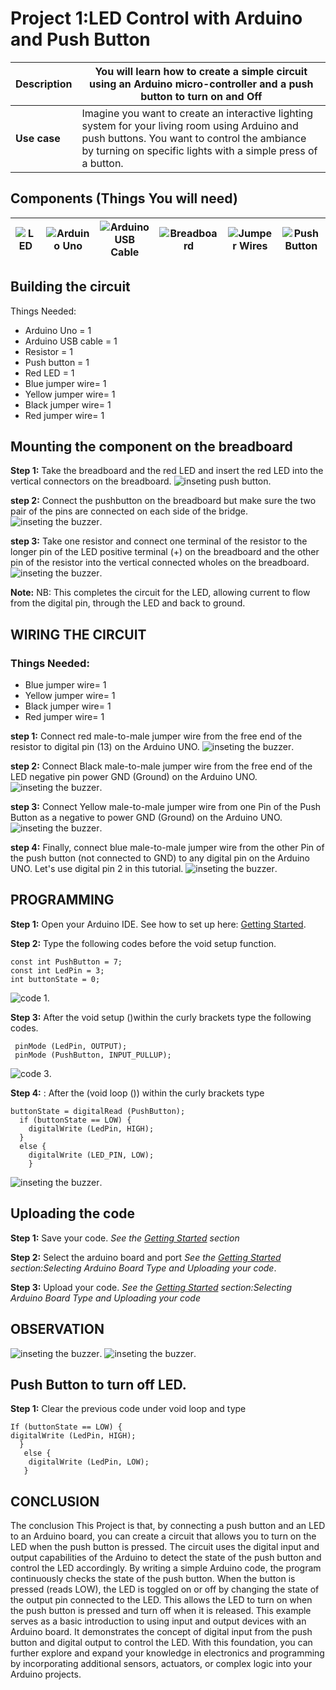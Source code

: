 # Project 1:LED Control with Arduino and Push Button

| **Description** | You will learn how to create a simple circuit using an Arduino micro-controller and a push button to turn on and Off                                                                                           |
| --------------- | -------------------------------------------------------------------------------------------------------------------------------------------------------------------------------------------------------------- |
| **Use case**    | Imagine you want to create an interactive lighting system for your living room using Arduino and push buttons. You want to control the ambiance by turning on specific lights with a simple press of a button. |

## Components (Things You will need)

| ![LED ](../../assets/components/LED.png) | ![Arduino Uno](../../assets/components/arduino.png) | ![Arduino USB Cable](../../assets/components/USB_Cable.png) | ![Breadboard](../../assets/components/breadboard.png) | ![Jumper Wires](../../assets/components/jump_wire.png) | ![Push Button](../../assets/components/Push_Button.png) |
| ---------------------------------------- | --------------------------------------------------- | ----------------------------------------------------------- | ----------------------------------------------------- | ------------------------------------------------------ | ------------------------------------------------------- |

## Building the circuit

Things Needed:

- Arduino Uno = 1
- Arduino USB cable = 1
- Resistor = 1
- Push button = 1
- Red LED = 1
- Blue jumper wire= 1
- Yellow jumper wire= 1
- Black jumper wire= 1
- Red jumper wire= 1

## Mounting the component on the breadboard

**Step 1:** Take the breadboard and the red LED and insert the red LED into the vertical connectors on the breadboard.
![inseting push button](../../assets/2.0/2.1.Push%20Button%20+%20LED/img%201.png).

**step 2:** Connect the pushbutton on the breadboard but make sure the two pair of the pins are connected on each side of the bridge.
![inseting the buzzer](../../assets/2.0/2.1.Push%20Button%20+%20LED/img%202.png).

**step 3:** Take one resistor and connect one terminal of the resistor to the longer pin of the LED positive terminal (+) on the breadboard and the other pin of the resistor into the vertical connected wholes on the breadboard.
![inseting the buzzer](../../assets/2.0/2.1.Push%20Button%20+%20LED/img%203.png).

**Note:** NB: This completes the circuit for the LED, allowing current to flow from the digital pin, through the LED and back to ground.

## WIRING THE CIRCUIT

### Things Needed:

- Blue jumper wire= 1
- Yellow jumper wire= 1
- Black jumper wire= 1
- Red jumper wire= 1

**step 1:** Connect red male-to-male jumper wire from the free end of the resistor to digital pin (13) on the Arduino UNO.
![inseting the buzzer](../../assets/2.0/2.1.Push%20Button%20+%20LED/wire1.png).

**step 2:** Connect Black male-to-male jumper wire from the free end of the LED negative pin power GND (Ground) on the Arduino UNO.
![inseting the buzzer](../../assets/2.0/2.1.Push%20Button%20+%20LED/wire%202.png).

**step 3:** Connect Yellow male-to-male jumper wire from one Pin of the Push Button as a negative to power GND (Ground) on the Arduino UNO.
![inseting the buzzer](../../assets/2.0/2.1.Push%20Button%20+%20LED/wire%203.png).

**step 4:** Finally, connect blue male-to-male jumper wire from the other Pin of the push button (not connected to GND) to any digital pin on the Arduino UNO. Let's use digital pin 2 in this tutorial.
![inseting the buzzer](../../assets/2.0/2.1.Push%20Button%20+%20LED/wire%204.png).

## PROGRAMMING

**Step 1:** Open your Arduino IDE. See how to set up here: [Getting Started](../../../../README.md#getting-started).

**Step 2:** Type the following codes before the void setup function.

```
const int PushButton = 7;
const int LedPin = 3;
int buttonState = 0;
```

![code 1](../../assets/2.0/2.1.Push%20Button%20+%20LED/code%201.PNG).

**Step 3:** After the void setup ()within the curly brackets type the following codes.

```
 pinMode (LedPin, OUTPUT);
 pinMode (PushButton, INPUT_PULLUP);
```

![code 3](../../assets/2.0/2.1.Push%20Button%20+%20LED/code%202.PNG).

**Step 4:** : After the (void loop ()) within the curly brackets type

```
buttonState = digitalRead (PushButton);
  if (buttonState == LOW) {
    digitalWrite (LedPin, HIGH);
  }
  else {
    digitalWrite (LED_PIN, LOW);
    }
```

![inseting the buzzer](../../assets/2.0/2.1.Push%20Button%20+%20LED/code%203.PNG).

## Uploading the code

**Step 1:** Save your code. _See the [Getting Started](../../../../README.md#getting-started) section_

**Step 2:** Select the arduino board and port _See the [Getting Started](../../../../README.md#getting-started) section:Selecting Arduino Board Type and Uploading your code_.

**Step 3:** Upload your code. _See the [Getting Started](../../../../README.md#getting-started) section:Selecting Arduino Board Type and Uploading your code_

## OBSERVATION

![inseting the buzzer](../../assets/2.0/2.1.Push%20Button%20+%20LED/obsev%201.png).
![inseting the buzzer](../../assets/2.0/2.1.Push%20Button%20+%20LED/obsev%202.png).

## Push Button to turn off LED.

**Step 1:** Clear the previous code under void loop and type

```
If (buttonState == LOW) {
digitalWrite (LedPin, HIGH);
  }
   else {
    digitalWrite (LedPin, LOW);
   }

```

## CONCLUSION

The conclusion This Project is that, by connecting a push button and an LED to an Arduino board, you can create a circuit that allows you to turn on the LED when the push button is pressed. The circuit uses the digital input and output capabilities of the Arduino to detect the state of the push button and control the LED accordingly.
By writing a simple Arduino code, the program continuously checks the state of the push button. When the button is pressed (reads LOW), the LED is toggled on or off by changing the state of the output pin connected to the LED. This allows the LED to turn on when the push button is pressed and turn off when it is released.
This example serves as a basic introduction to using input and output devices with an Arduino board. It demonstrates the concept of digital input from the push button and digital output to control the LED. With this foundation, you can further explore and expand your knowledge in electronics and programming by incorporating additional sensors, actuators, or complex logic into your Arduino projects.
